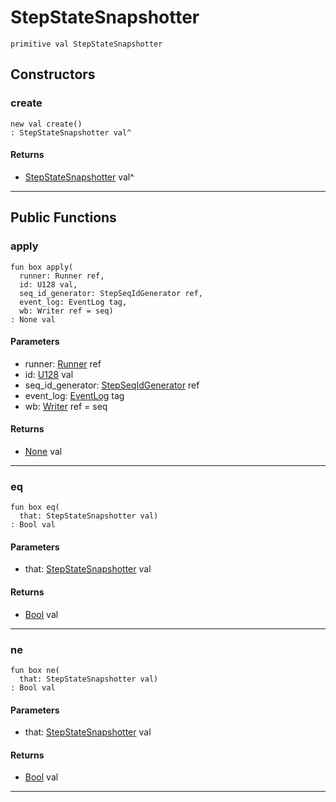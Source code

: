 # StepStateSnapshotter

```pony
primitive val StepStateSnapshotter
```

## Constructors

### create

```pony
new val create()
: StepStateSnapshotter val^
```

#### Returns

* [StepStateSnapshotter](wallaroo-ent-recovery-StepStateSnapshotter) val^

---

## Public Functions

### apply

```pony
fun box apply(
  runner: Runner ref,
  id: U128 val,
  seq_id_generator: StepSeqIdGenerator ref,
  event_log: EventLog tag,
  wb: Writer ref = seq)
: None val
```
#### Parameters

*   runner: [Runner](wallaroo-core-topology-Runner) ref
*   id: [U128](builtin-U128) val
*   seq_id_generator: [StepSeqIdGenerator](wallaroo-core-topology-StepSeqIdGenerator) ref
*   event_log: [EventLog](wallaroo-ent-recovery-EventLog) tag
*   wb: [Writer](buffered-Writer) ref = seq

#### Returns

* [None](builtin-None) val

---

### eq

```pony
fun box eq(
  that: StepStateSnapshotter val)
: Bool val
```
#### Parameters

*   that: [StepStateSnapshotter](wallaroo-ent-recovery-StepStateSnapshotter) val

#### Returns

* [Bool](builtin-Bool) val

---

### ne

```pony
fun box ne(
  that: StepStateSnapshotter val)
: Bool val
```
#### Parameters

*   that: [StepStateSnapshotter](wallaroo-ent-recovery-StepStateSnapshotter) val

#### Returns

* [Bool](builtin-Bool) val

---

